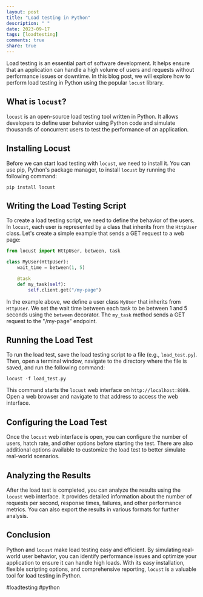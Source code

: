 ```yaml
---
layout: post
title: "Load testing in Python"
description: " "
date: 2023-09-17
tags: [loadtesting]
comments: true
share: true
---
```


Load testing is an essential part of software development. It helps ensure that an application can handle a high volume of users and requests without performance issues or downtime. In this blog post, we will explore how to perform load testing in Python using the popular `locust` library.

## What is `locust`?

`locust` is an open-source load testing tool written in Python. It allows developers to define user behavior using Python code and simulate thousands of concurrent users to test the performance of an application.

## Installing Locust

Before we can start load testing with `locust`, we need to install it. You can use pip, Python's package manager, to install `locust` by running the following command:

```
pip install locust
```

## Writing the Load Testing Script

To create a load testing script, we need to define the behavior of the users. In `locust`, each user is represented by a class that inherits from the `HttpUser` class. Let's create a simple example that sends a GET request to a web page:

```python
from locust import HttpUser, between, task

class MyUser(HttpUser):
    wait_time = between(1, 5)

    @task
    def my_task(self):
        self.client.get("/my-page")
```

In the example above, we define a user class `MyUser` that inherits from `HttpUser`. We set the wait time between each task to be between 1 and 5 seconds using the `between` decorator. The `my_task` method sends a GET request to the "/my-page" endpoint.

## Running the Load Test

To run the load test, save the load testing script to a file (e.g., `load_test.py`). Then, open a terminal window, navigate to the directory where the file is saved, and run the following command:

```
locust -f load_test.py
```

This command starts the `locust` web interface on `http://localhost:8089`. Open a web browser and navigate to that address to access the web interface.

## Configuring the Load Test

Once the `locust` web interface is open, you can configure the number of users, hatch rate, and other options before starting the test. There are also additional options available to customize the load test to better simulate real-world scenarios.

## Analyzing the Results

After the load test is completed, you can analyze the results using the `locust` web interface. It provides detailed information about the number of requests per second, response times, failures, and other performance metrics. You can also export the results in various formats for further analysis.

## Conclusion

Python and `locust` make load testing easy and efficient. By simulating real-world user behavior, you can identify performance issues and optimize your application to ensure it can handle high loads. With its easy installation, flexible scripting options, and comprehensive reporting, `locust` is a valuable tool for load testing in Python.

#loadtesting #python